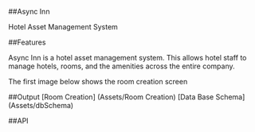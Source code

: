 ﻿##Async Inn

Hotel Asset Management System

##Features

Async Inn is a hotel asset management system.  This allows hotel staff to manage hotels, rooms, and the amenities across the entire company.

The first image below shows the room creation screen


##Output
[Room Creation] (Assets/Room Creation)
[Data Base Schema] (Assets/dbSchema)


##API